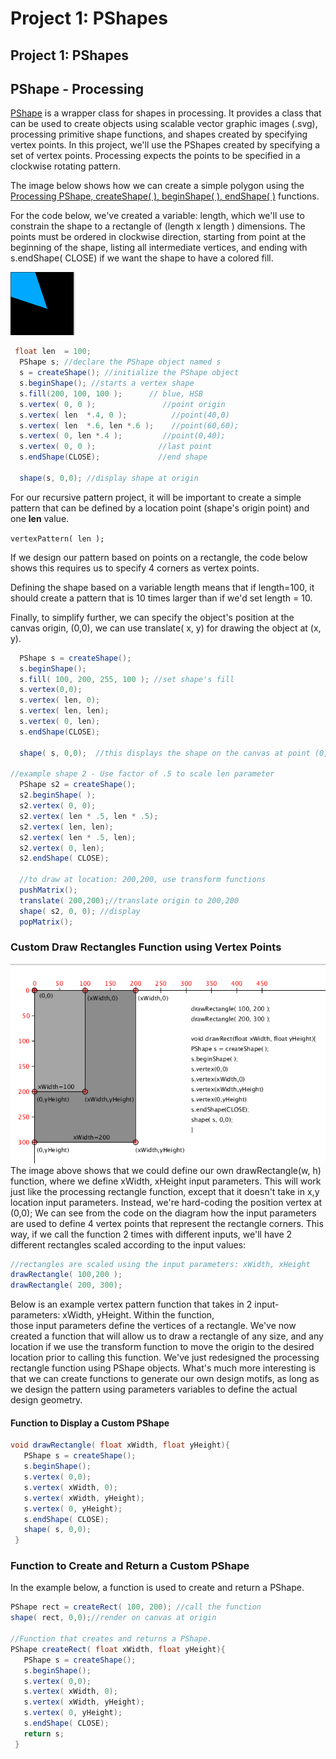 # Project 1: PShapes

## Project 1: PShapes

## PShape - Processing

[PShape](https://processing.org/reference/PShape.html) is a wrapper class for shapes in processing. It provides a class that can be used to create objects using scalable vector graphic images (.svg), processing primitive shape functions, and shapes created by specifying vertex points. In this project, we'll use the PShapes created by specifying a set of vertex points. Processing expects the points to be specified in a clockwise rotating pattern.

The image below shows how we can create a simple polygon using the [Processing PShape, createShape( ), beginShape( ), endShape( )](https://processing.org/reference/beginShape\_.html) functions.

For the code below, we've created a variable: length, which we'll use to constrain the shape to a rectangle of (length x length ) dimensions. The points must be ordered in clockwise direction, starting from point at the beginning of the shape, listing all intermediate vertices, and ending with s.endShape( CLOSE) if we want the shape to have a colored fill.

![](<../../.gitbook/assets/Screen Shot 2018-09-04 at 1.47.47 PM.png>)

```java
 float len  = 100;
  PShape s; //declare the PShape object named s
  s = createShape(); //initialize the PShape object
  s.beginShape(); //starts a vertex shape
  s.fill(200, 100, 100 );      // blue, HSB
  s.vertex( 0, 0 );               //point origin
  s.vertex( len  *.4, 0 );          //point(40,0)
  s.vertex( len  *.6, len *.6 );    //point(60,60);
  s.vertex( 0, len *.4 );         //point(0,40);
  s.vertex( 0, 0 );              //last point
  s.endShape(CLOSE);             //end shape

  shape(s, 0,0); //display shape at origin
```

For our recursive pattern project, it will be important to create a simple pattern that can be defined by a location point (shape's origin point) and one **len** value.

`vertexPattern( len );`

If we design our pattern based on points on a rectangle, the code below shows this requires us to specify 4 corners as vertex points.

Defining the shape based on a variable length means that if length=100, it should create a pattern that is 10 times larger than if we'd set length = 10.

Finally, to simplify further, we can specify the object's position at the canvas origin, (0,0), we can use translate( x, y) for drawing the object at (x, y).

```java
  PShape s = createShape();
  s.beginShape();
  s.fill( 100, 200, 255, 100 ); //set shape's fill
  s.vertex(0,0);
  s.vertex( len, 0);
  s.vertex( len, len);
  s.vertex( 0, len);
  s.endShape(CLOSE);

  shape( s, 0,0);  //this displays the shape on the canvas at point (0,0)

//example shape 2 - Use factor of .5 to scale len parameter
  PShape s2 = createShape();
  s2.beginShape( );
  s2.vertex( 0, 0);
  s2.vertex( len * .5, len * .5);
  s2.vertex( len, len);
  s2.vertex( len * .5, len);
  s2.vertex( 0, len);
  s2.endShape( CLOSE);

  //to draw at location: 200,200, use transform functions
  pushMatrix();
  translate( 200,200);//translate origin to 200,200
  shape( s2, 0, 0); //display 
  popMatrix();
```

### Custom Draw Rectangles Function using Vertex Points

![](<../../.gitbook/assets/Screenshot 2017-09-14 18.30.05.png>)\
The image above shows that we could define our own drawRectangle(w, h) function, where we define xWidth, xHeight input parameters. This will work just like the processing rectangle function, except that it doesn't take in x,y location input parameters. Instead, we're hard-coding the position vertex at (0,0); We can see from the code on the diagram how the input parameters are used to define 4 vertex points that represent the rectangle corners. This way, if we call the function 2 times with different inputs, we'll have 2 different rectangles scaled according to the input values:

```java
//rectangles are scaled using the input parameters: xWidth, xHeight
drawRectangle( 100,200 );
drawRectangle( 200, 300);
```

Below is an example vertex pattern function that takes in 2 input-parameters: xWidth, yHeight. Within the function,\
those input parameters define the vertices of a rectangle. We've now created a function that will allow us to draw a rectangle of any size, and any location if we use the transform function to move the origin to the desired location prior to calling this function. We've just redesigned the processing rectangle function using PShape objects. What's much more interesting is that we can create functions to generate our own design motifs, as long as we design the pattern using parameters variables to define the actual design geometry.

#### Function to Display a Custom PShape

```java
void drawRectangle( float xWidth, float yHeight){
   PShape s = createShape();
   s.beginShape();
   s.vertex( 0,0);
   s.vertex( xWidth, 0);
   s.vertex( xWidth, yHeight);
   s.vertex( 0, yHeight);
   s.endShape( CLOSE);
   shape( s, 0,0);
 }
```

### Function to Create and Return a Custom PShape

In the example below, a function is used to create and return a PShape.

```java
PShape rect = createRect( 100, 200); //call the function
shape( rect, 0,0);//render on canvas at origin

//Function that creates and returns a PShape.
PShape createRect( float xWidth, float yHeight){
   PShape s = createShape();
   s.beginShape();
   s.vertex( 0,0);
   s.vertex( xWidth, 0);
   s.vertex( xWidth, yHeight);
   s.vertex( 0, yHeight);
   s.endShape( CLOSE);
   return s;
 }
```

